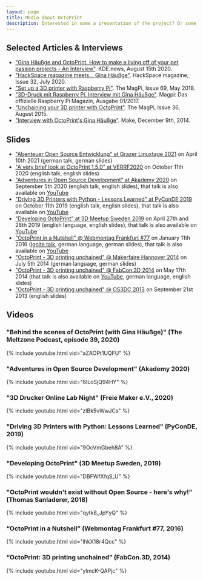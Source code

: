 ```yaml
---
layout: page
title: Media about OctoPrint
description: Interested in some a presentation of the project? Or some articles or interviews? Here you can find some media about OctoPrint.
---
```


## Selected Articles & Interviews

  * ["Gina Häußge and OctoPrint. How to make a living off of your pet passion projects - An Interview"](https://dot.kde.org/2020/08/15/gina-h%C3%A4u%C3%9Fge-and-octoprint). KDE.news, August 15th 2020.
  * ["HackSpace magazine meets... Gina Häußge"](https://hackspace.raspberrypi.org/issues/32). HackSpace magazine, Issue 32, July 2020.
  * ["Set up a 3D printer with Raspberry Pi"](https://magpi.raspberrypi.org/issues/69). The MagPi, Issue 69, May 2018.
  * ["3D-Druck mit Raspberry Pi. Interview mit Gina Häußge"](http://www.chip.de/downloads/MagPi-Sonderheft-01_17-Vollversion_119062677.html). Magpi: Das offizielle Raspberry Pi Magazin, Ausgabe 01/2017.
  * ["Unchaining your 3D printer with OctoPrint"](https://magpi.raspberrypi.org/issues/36). The MagPi, Issue 36, August 2015.
  * ["Interview with OctoPrint's Gina Häußge"](https://makezine.com/2014/12/09/interview-with-octoprints-gina-hausge/). Make, December 9th, 2014.

## Slides

* ["Abenteuer Open Source Entwicklung" at Grazer Linuxtage 2021](../slides/glt2021.pdf) on April 10th 2021 (german talk, german slides)
* ["A very brief look at OctoPrint 1.5.0" at VERRF2020](../slides/verrf2020.pdf) on October 11th 2020 (english talk, english slides)
* ["Adventures in Open Source Development" at Akademy 2020](../slides/akademy2020.pdf) on September 5th 2020 (english talk, english slides), that talk is also available on [YouTube](https://www.youtube.com/watch?v=6ILoSjQ94HY)
* ["Driving 3D Printers with Python - Lessons Learned" at PyConDE 2019](../slides/3dms19/) on October 11th 2019 (english talk, english slides), that talk is also available on [YouTube](https://www.youtube.com/watch?v=zlBk5vWwJCs)
* ["Developing OctoPrint" at 3D Meetup Sweden 2019](../slides/3dms19/) on April 27th and 28th 2019 (english language, english slides), that talk is also available on [YouTube](https://www.youtube.com/watch?v=DBFWfXfqS_U)
* ["OctoPrint in a Nutshell" @ Webmontag Frankfurt #77](../slides/wmfra77.pdf) on January 11th 2016 ([Ignite talk](https://en.wikipedia.org/wiki/Ignite_(event)), german language, german slides), that talk is also available on [YouTube](https://www.youtube.com/watch?v=lhkX18r4Qcc)
* ["OctoPrint - 3D printing unchained" @ Makerfaire Hannover 2014](../slides/makerfairehannover14/) on July 5th 2014 (german language, german slides)
* ["OctoPrint - 3D printing unchained" @ FabCon.3D 2014](../slides/fabcon14/) on May 17th 2014 (that talk is also available on [YouTube](https://www.youtube.com/watch?v=ylmcK-QAPjc), german language, english slides)
* ["OctoPrint - 3D printing unchained" @ OS3DC 2013](../slides/os3dc/) on September 21st 2013 (english slides)

## Videos

### "Behind the scenes of OctoPrint (with Gina Häußge)" (The Meltzone Podcast, episode 39, 2020)

{% include youtube.html vid="aZAOPt1UQFU" %}

### "Adventures in Open Source Development" (Akademy 2020)

{% include youtube.html vid="6ILoSjQ94HY" %}

### "3D Drucker Online Lab Night" (Freie Maker e.V., 2020)

{% include youtube.html vid="zlBk5vWwJCs" %}

### "Driving 3D Printers with Python: Lessons Learned" (PyConDE, 2019)

{% include youtube.html vid="9OcVmGbeh8A" %}

### "Developing OctoPrint" (3D Meetup Sweden, 2019)

{% include youtube.html vid="DBFWfXfqS_U" %}

### "OctoPrint wouldn't exist without Open Source - here's why!" (Thomas Sanladerer, 2018)

{% include youtube.html vid="qytk8_JpYyQ" %}

### “OctoPrint in a Nutshell” (Webmontag Frankfurt #77, 2016)

{% include youtube.html vid="lhkX18r4Qcc" %}

### “OctoPrint: 3D printing unchained” (FabCon.3D, 2014)

{% include youtube.html vid="ylmcK-QAPjc" %}
